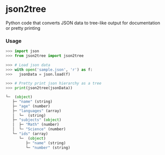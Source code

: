 # json2tree
Python code that converts JSON data to tree-like output for documentation or pretty printing

### Usage
```python
>>> import json
>>> from json2tree import json2tree
    
>>> # Load json data
>>> with open('sample.json', 'r') as f:
>>>   jsonData = json.load(f)
    
>>> # Pretty print json hierarchy as a tree
>>> print(json2tree(jsonData))

└─  (object)
   ├─ "name" (string)
   ├─ "age" (number)
   ├─ "languages" (array)
   │  └─  (string)
   ├─ "subjects" (object)
   │  ├─ "Math" (number)
   │  └─ "Science" (number)
   └─ "ids" (array)
      └─  (object)
         ├─ "name" (string)
         └─ "number" (string)
```
